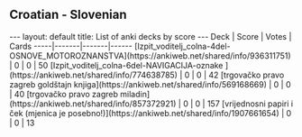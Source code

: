 <h2>Croatian  -  Slovenian</h2>
---
layout: default
title: List of anki decks by score
---
Deck | Score | Votes | Cards
-----|-------|-------|------
[Izpit_voditelj_colna-4del-OSNOVE_MOTOROZNANSTVA](https://ankiweb.net/shared/info/936311751) | 0 | 0 | 50
[Izpit_voditelj_colna-6del-NAVIGACIJA-oznake ](https://ankiweb.net/shared/info/774638785) | 0 | 0 | 42
[trgovačko pravo zagreb goldštajn knjiga](https://ankiweb.net/shared/info/569168669) | 0 | 0 | 40
[trgovačko pravo zagreb miladin](https://ankiweb.net/shared/info/857372921) | 0 | 0 | 157
[vrijednosni papiri i ček (mjenica je posebno!)](https://ankiweb.net/shared/info/1907661654) | 0 | 0 | 13

